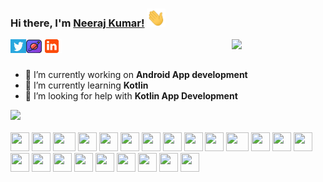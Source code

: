   ### Hi there, I'm [Neeraj Kumar!](https://ryuk-me.github.io/sastabio/index.html) <img src="https://raw.githubusercontent.com/ABSphreak/ABSphreak/master/gifs/Hi.gif" width="30px">

<img align='right' src='https://media2.giphy.com/media/W6dHvprT7oks6BpX5R/giphy.gif'  width='150"'>
<a href="https://twitter.com/ryuk_me" target="_blank">
  <img align="left" alt="Neeraj Kumar | Twitter" width="25px" height="22px" src="https://github.com/Ryuk-me/ryuk-me/blob/master/asset/twitter.gif" />
</a>
<a href="http://instagram.com/ryuk_me/" target="_blank">
  <img align="left" alt="Neeraj's Insta" width="25px" height="22px" src="https://github.com/Ryuk-me/ryuk-me/blob/master/asset/insta_new.gif" />
</a>
<a href="https://www.linkedin.com/in/neeraj-kumar-5178281b0/" target="_blank">
  <img align="left" alt="Neeraj's LinkedIn" width="31.5px" height="22px" src="https://github.com/Ryuk-me/ryuk-me/blob/master/asset/linkedIn.gif" />
</a>
<br />
<br />

- 🔭 I’m currently working on <strong>Android App development</strong>
- 🌱 I’m currently learning <strong>Kotlin</strong>
- 🤔 I’m looking for help with <strong>Kotlin App Development</strong>

<img src="https://github-readme-stats.vercel.app/api?username=ryuk-me&show_icons=true&theme=dracula">

<br />
<br />
<div>
    <img src="https://cultofthepartyparrot.com/parrots/hd/githubparrot.gif" width="30" height="30"/>
    <img src="https://cultofthepartyparrot.com/flags/hd/indiaparrot.gif" width="30" height="30"/>
    <img src="https://cultofthepartyparrot.com/parrots/asyncparrot.gif" width="36" height="30"/>
    <img src="https://cultofthepartyparrot.com/parrots/exceptionallyfastparrot.gif" width="30" height="30"/>
    <img src="https://cultofthepartyparrot.com/parrots/hd/60fpsparrot.gif" width="30" height="30"/>
    <img src="https://cultofthepartyparrot.com/parrots/hd/jumpingparrot.gif" width="30" height="30"/>
    <img src="https://cultofthepartyparrot.com/parrots/hd/opensourceparrot.gif" width="30" height="30"/>
    <img src="https://cultofthepartyparrot.com/parrots/hd/dealwithitnowparrot.gif" width="30" height="30"/>
    <img src="https://cultofthepartyparrot.com/parrots/hd/hypnoparrotlight.gif" width="30" height="30"/>
    <img src="https://cultofthepartyparrot.com/parrots/databaseparrot.gif" width="30" height="30"/>
    <img src="https://cultofthepartyparrot.com/parrots/fixparrot.gif" width="36" height="30"/>
    <img src="https://cultofthepartyparrot.com/parrots/hd/laptop_parrot.gif" width="30" height="30"/>
    <img src="https://cultofthepartyparrot.com/parrots/hd/spinningparrot.gif" width="30" height="30"/>
    <img src="https://cultofthepartyparrot.com/parrots/hd/levitationparrot.gif" width="30" height="30"/>
    <img src="https://cultofthepartyparrot.com/parrots/hd/meldparrot.gif" width="30" height="30"/>
    <img src="https://cultofthepartyparrot.com/parrots/slomoparrot.gif" width="30" height="30"/>
    <img src="https://cultofthepartyparrot.com/parrots/hd/moonwalkingparrot.gif" width="30" height="30"/>
    <img src="https://cultofthepartyparrot.com/parrots/hd/stableparrot.gif" width="30" height="30"/>
    <img src="https://cultofthepartyparrot.com/parrots/hd/scienceparrot.gif" width="30" height="30"/>
    <img src="https://cultofthepartyparrot.com/parrots/hd/pirateparrot.gif" width="30" height="30"/>
    <img src="https://cultofthepartyparrot.com/parrots/hd/footballparrot.gif" width="30" height="30"/>
    <img src="https://cultofthepartyparrot.com/parrots/hd/illuminatiparrot.gif" width="30" height="30"/>
    <img src="https://cultofthepartyparrot.com/parrots/hd/hypnoparrotdark.gif" width="30" height="30"/>


</div>

